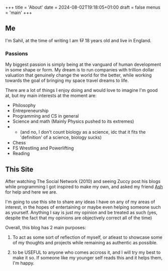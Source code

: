 +++
title = 'About'
date = 2024-08-02T19:18:05+01:00
draft = false
menus = 'main'
+++

## Me

I'm Sahil, at the time of writing I am ~~17~~ 18 years old and live in England.

### Passions
My biggest passion is simply being at the vanguard of human development in some shape or form.
My dream is to run companies with trillion dollar valuation that genuinely change the world 
for the better, while working towards the goal of bringing my space travel dreams to life.

There are a lot of things I enjoy doing and would love to imagine I'm good at, 
but my main interests at the moment are:

- Philosophy
- Entrepreneurship
- Programming and CS in general
- Science and math (Mainly Physics pushed to its extremes)
- - (and no, I don't count biology as a science, idc that it fits the 'definition' of a science, biology sucks)
- Chess
- FS Wrestling and Powerlifting
- Reading


## This Site

After watching The Social Network (2010) and seeing Zuccy post his blogs while programming I got inspired
 to make my own, and asked my friend [Ash](https://ash.fail)
 for help and here we are.

I'm going to use this site to share any ideas I have on any of my areas of interest, 
in the hopes of entertaining or maybe even helping someone such as yourself.
Anything I say is just my opinion and be treated as such (yes, despite the fact that my opinions are objectively correct all of the time)


Overall, this blog has 2 main purposes:

1. To act as some sort of reflection of myself, or atleast to showcase some of my thoughts and projects while remaining as authentic as possible.

2. to be USEFUL to anyone who comes accross it, and I will try my best to make it so.
If someone like my younger self reads this and it helps them, I'm happy.
